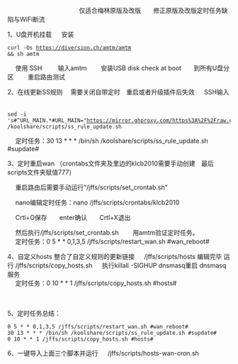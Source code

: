    　      　      　      　      　      　      　      　      　 仅适合梅林原版及改版　　修正原版及改版定时任务缺陷与WiFi断流

1、U盘开机挂载
   　   安装 <pre><code class="language-html">curl -Os https://diversion.ch/amtm/amtm && sh amtm</code></pre>
   　   使用 SSH 　　 输入amtm　　  安装USB disk check at boot　　到所有U盘分区 　　重启路由测试



2、在线更新SS规则 　需要关闭自带定时　重启或者升级插件后失效
     　   SSH输入
   　      　   <pre><code class="language-html">sed -i 's#^URL_MAIN.*#URL_MAIN="https://mirror.ghproxy.com/https%3A%2F%2Fraw.githubusercontent.com%2Fqxzg%2FActions%2F3.0%2Ffancyss_rules"#g' /koolshare/scripts/ss_rule_update.sh</code></pre>
   　   定时任务：30 13 * * * /bin/sh /koolshare/scripts/ss_rule_update.sh #supdate#


3、定时重启wan （crontabs文件夹及里边的klcb2010需要手动创建　最后scripts文件夹赋值777）

   　   重启路由后需要手动运行"/jffs/scripts/set_crontab.sh"　　

   　   nano编辑定时任务：nano /jffs/scripts/crontabs/klcb2010
 
   　   Crtl+O保存　　enter确认　　Crtl+X退出

   　   然后执行/jffs/scripts/set_crontab.sh 　　用amtm验证定时任务。
   　  
   　   定时任务：0 5 * * 0,1,3,5 /jffs/scripts/restart_wan.sh #wan_reboot#

4、自定义hosts  整合了自定义规则的更新链接
   　   /jffs/scripts/hosts   编辑完毕  运行 /jffs/scripts/copy_hosts.sh
   　   执行killall -SIGHUP dnsmasq重启 dnsmasq 服务  
   　   定时任务：0 10 * * 1 /jffs/scripts/copy_hosts.sh #hosts#

   　  

5、定时任务总结：

<pre><code class="language-html">0 5 * * 0,1,3,5 /jffs/scripts/restart_wan.sh #wan_reboot#
30 13 * * * /bin/sh /koolshare/scripts/ss_rule_update.sh #supdate#
0 10 * * 1 /jffs/scripts/copy_hosts.sh #hosts#</code></pre>


6、一键导入上面三个脚本并运行
   　   /jffs/scripts/hosts-wan-cron.sh
